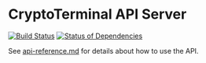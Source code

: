 # CryptoTerminal API Server

[![Build Status](https://travis-ci.org/samotari/ct-api-server.svg?branch=master)](https://travis-ci.org/samotari/ct-api-server) [![Status of Dependencies](https://david-dm.org/samotari/ct-api-server.svg)](https://david-dm.org/samotari/ct-api-server)

See [api-reference.md](https://github.com/samotari/ct-api-server/blob/master/api-reference.md) for details about how to use the API.
